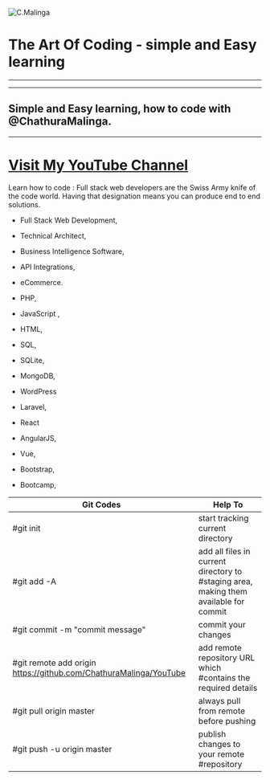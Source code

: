 ![C.Malinga](https://yt3.ggpht.com/XA0FtrAIen6K2gp0Daa4OjxgTpz3H_G7tdFHQpaW7o4bIItbTNbko8YgkyLQ__jgj3oPaB86=w2120-fcrop64=1,00005a57ffffa5a8-k-c0xffffffff-no-nd-rj)
# The Art Of Coding - simple and Easy learning
---
---
## Simple and Easy learning, how to code with @ChathuraMalinga.
---

# [Visit My YouTube Channel](https://www.youtube.com/channel/UC2-nj4lJaFtvAM0dmSXSp9g/videos?sub_confirmation=1)



Learn how to code : Full stack web developers are the Swiss Army knife of the code world. Having that designation means you can produce end to end solutions.

* Full Stack Web Development, 
* Technical Architect, 
* Business Intelligence Software, 
* API Integrations, 
* eCommerce. 
* PHP, 
* JavaScript , 
* HTML, 

* SQL, 
* SQLite,
* MongoDB, 

* WordPress
* Laravel, 

* React
* AngularJS,
* Vue,

* Bootstrap, 


* Bootcamp,

Git Codes | Help To
------------ | -------------
#git init                                                           | start tracking current directory
#git add -A                                                         | add all files in current directory to #staging area, making them available for commit
#git commit -m "commit message"                                     | commit your changes
#git remote add origin https://github.com/ChathuraMalinga/YouTube    | add remote repository URL which #contains the required details
#git pull origin master                                             | always pull from remote before pushing
#git push -u origin master                                          | publish changes to your remote #repository